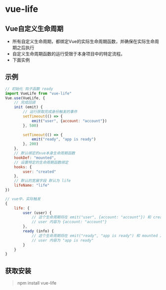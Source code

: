 # vue-life  

## Vue自定义生命周期
 - 所有自定义生命周期，都绑定Vue的实际生命周期函数，并确保在实际生命周期之后执行
 - 自定义生命周期函数的运行受限于本身项目中的特定流程。
 - 下面实例

## 示例
````javascript
// 初始化 钩子函数 ready
import VueLife from "vue-life"
Vue.use(VueLife, {
    // 完成回调
    init (emit) {
        // 运行获取完成身份触发的事件
        setTimeout(() => {
            emit("user", {account: "account"})
        }, 500)
        
        setTimeout(() => {
            emit("ready", "app is ready")
        }, 200)
    },
    // 默认绑定的vue本身生命周期函数
    hookDef: "mounted",
    // 设置特定的生命周期函数绑定
    hooks: {
        user: "created"
    },
    // 默认的宽展字段 默认为 life
    lifeName: "life"
})

````

````javascript
// vue中，实际触发
{
    life: {
        user (user) {
            // 这个生命周期将在 emit("user", {account: "account"}) 和 created 之后来触发生命周期（hooks配置）
            // user 内容为 {account: "account"}
        },
        ready (info) {
            // 这个生命周期将在 emit("ready", "app is ready") 和 mounted 之后来触发生命周期（hookDef配置）
            // user 内容为 "app is ready"
        }
    }
}

````

## 获取安装  
> npm install vue-life
